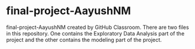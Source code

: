 # final-project-AayushNM
final-project-AayushNM created by GitHub Classroom.
There are two files in this repository. One contains the Exploratory Data Analysis part of the project and the other contains the modeling part of the project.
